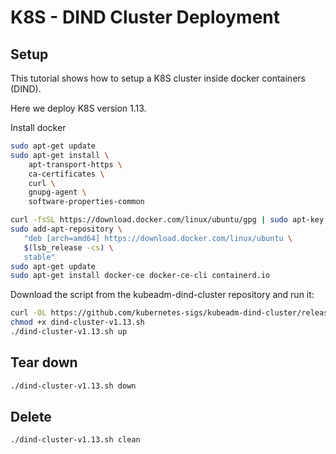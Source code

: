 # K8S - DIND Cluster Deployment

## Setup

This tutorial shows how to setup a K8S cluster inside docker containers (DIND).

Here we deploy K8S version 1.13.

Install docker

```bash
sudo apt-get update
sudo apt-get install \
    apt-transport-https \
    ca-certificates \
    curl \
    gnupg-agent \
    software-properties-common

curl -fsSL https://download.docker.com/linux/ubuntu/gpg | sudo apt-key add -
sudo add-apt-repository \
   "deb [arch=amd64] https://download.docker.com/linux/ubuntu \
   $(lsb_release -cs) \
   stable"
sudo apt-get update
sudo apt-get install docker-ce docker-ce-cli containerd.io
```

Download the script from the kubeadm-dind-cluster repository and run it:

```bash
curl -OL https://github.com/kubernetes-sigs/kubeadm-dind-cluster/releases/download/v0.2.0/dind-cluster-v1.14.sh
chmod +x dind-cluster-v1.13.sh
./dind-cluster-v1.13.sh up
```

## Tear down

```bash
./dind-cluster-v1.13.sh down
```

## Delete

```bash
./dind-cluster-v1.13.sh clean
```